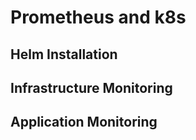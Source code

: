 # Prometheus and k8s

## Helm Installation


## Infrastructure Monitoring


## Application Monitoring

